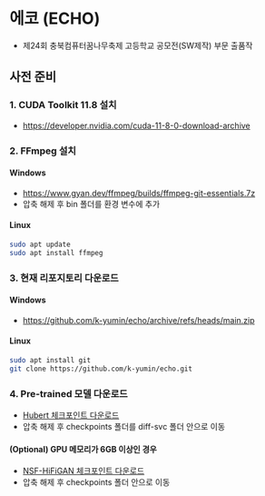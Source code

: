 # 에코 (ECHO)
- 제24회 충북컴퓨터꿈나무축제 고등학교 공모전(SW제작) 부문 출품작

## 사전 준비

### 1. CUDA Toolkit 11.8 설치
 - https://developer.nvidia.com/cuda-11-8-0-download-archive

### 2. FFmpeg 설치

#### Windows
  - https://www.gyan.dev/ffmpeg/builds/ffmpeg-git-essentials.7z
  - 압축 해제 후 bin 폴더를 환경 변수에 추가

#### Linux
```bash
sudo apt update
sudo apt install ffmpeg
```

### 3. 현재 리포지토리 다운로드

#### Windows
 - https://github.com/k-yumin/echo/archive/refs/heads/main.zip

#### Linux
```bash
sudo apt install git
git clone https://github.com/k-yumin/echo.git
```

### 4. Pre-trained 모델 다운로드
 - [Hubert 체크포인트 다운로드](https://mega.nz/folder/AstwSTjC#GfRANHw8AuuNnveTEVcHdg)
 - 압축 해제 후 checkpoints 폴더를 diff-svc 폴더 안으로 이동

#### (Optional) GPU 메모리가 6GB 이상인 경우
 - [NSF-HiFiGAN 체크포인트 다운로드](https://github.com/MLo7Ghinsan/MLo7_Diff-SVC_models/releases/download/diff-svc-necessary-checkpoints/nsf_hifigan.zip)
 - 압축 해제 후 checkpoints 폴더 안으로 이동
